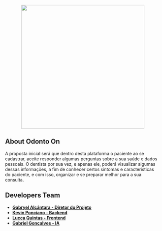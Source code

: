 <p align="center"><a href="https://github.com/Garchy/Site-InovaWeek" target="_blank"><img src="https://uvv.br/wp-content/themes/uvvBr/templates/assets//img/logouvv.svg" width="400"></a></p>


## About Odonto On

A proposta inicial será que dentro desta plataforma o paciente ao se cadastrar, aceite responder algumas perguntas sobre a sua saúde e dados pessoais. O dentista por sua vez, e apenas ele, poderá visualizar algumas dessas informações, a fim de conhecer certos sintomas e características do paciente, e com isso, organizar e se preparar melhor para a sua consulta.


## Developers Team

- **[Gabryel Alcântara - Diretor do Projeto](https://github.com/Garchy)**
- **[Kevin Ponciano - Backend](https://github.com/Kevin-Ponciano)**
- **[Lucca Quintas - Frontend]()**
- **[Gabriel Gonçalves - IA]()**

